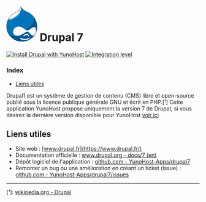 # <img src="/images/drupal_logo.svg" width="80px" alt="Logo de Drupal"> Drupal 7

[![Install Drupal with YunoHost](https://install-app.yunohost.org/install-with-yunohost.png)](https://install-app.yunohost.org/?app=drupal) [![Integration level](https://dash.yunohost.org/integration/drupal.svg)](https://dash.yunohost.org/appci/app/drupal)

### Index

- [Liens utiles](#liens-utiles)

Drupal1 est un système de gestion de contenu (CMS) libre et open-source publié sous la licence publique générale GNU et écrit en PHP.[¹]
 Cette application YunoHost propose uniquement la version 7 de Drupal, si vous désirez la dernière version disponible pour YunoHost [voir ici](/app_drupal)

## Liens utiles

 + Site web : [www.drupal.fr](https://www.drupal.fr/)
 + Documentation officielle : [www.drupal.org - docs/7 (en)](https://www.drupal.org/docs/7)
 + Dépôt logiciel de l'application : [github.com - YunoHost-Apps/drupal7](https://github.com/YunoHost-Apps/drupal7_ynh)
 + Remonter un bug ou une amélioration en créant un ticket (issue) : [github.com - YunoHost-Apps/drupal7/issues](https://github.com/YunoHost-Apps/drupal7_ynh/issues)

 ------

 [¹]: [wikipedia.org - Drupal](https://fr.wikipedia.org/wiki/Drupal)

